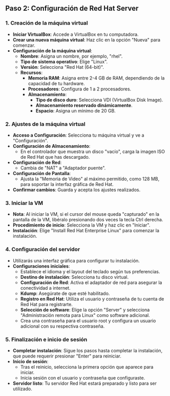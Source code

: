 ## Paso 2: Configuración de Red Hat Server

### 1. Creación de la máquina virtual

- **Iniciar VirtualBox**: Accede a VirtualBox en tu computadora.
- **Crear una nueva máquina virtual**: Haz clic en la opción "Nueva" para comenzar.
- **Configuración de la máquina virtual**:
  - **Nombre**: Asigna un nombre, por ejemplo, "rhel".
  - **Tipo de sistema operativo**: Elige "Linux".
  - **Versión**: Selecciona "Red Hat (64-bit)".
  - **Recursos**:
    - **Memoria RAM**: Asigna entre 2-4 GB de RAM, dependiendo de la capacidad de tu hardware.
    - **Procesadores**: Configura de 1 a 2 procesadores.
    - **Almacenamiento**:
      - **Tipo de disco duro**: Selecciona VDI (VirtualBox Disk Image).
      - **Almacenamiento reservado dinámicamente**.
      - **Espacio**: Asigna un mínimo de 20 GB.

### 2. Ajustes de la máquina virtual

- **Acceso a Configuración**: Selecciona tu máquina virtual y ve a "Configuración".
- **Configuración de Almacenamiento**:
  - En el controlador que muestra un disco "vacío", carga la imagen ISO de Red Hat que has descargado.
- **Configuración de Red**:
  - Cambia de "NAT" a "Adaptador puente".
- **Configuración de Pantalla**:
  - Ajusta la "Memoria de Video" al máximo permitido, como 128 MB, para soportar la interfaz gráfica de Red Hat.
- **Confirmar cambios**: Guarda y acepta los ajustes realizados.

### 3. Iniciar la VM

- **Nota**: Al iniciar la VM, si el cursor del mouse queda "capturado" en la pantalla de la VM, libéralo presionando dos veces la tecla Ctrl derecha.
- **Procedimiento de inicio**: Selecciona la VM y haz clic en "Iniciar".
- **Instalación**: Elige "Install Red Hat Enterprise Linux" para comenzar la instalación.

### 4. Configuración del servidor

- Utilizarás una interfaz gráfica para configurar tu instalación.
- **Configuraciones iniciales**:
  - Establece el idioma y el layout del teclado según tus preferencias.
  - **Destino de instalación**: Selecciona tu disco virtual.
  - **Configuración de Red**: Activa el adaptador de red para asegurar la conectividad a internet.
  - **Kdump**: Asegúrate de que esté habilitado.
  - **Registro en Red Hat**: Utiliza el usuario y contraseña de tu cuenta de Red Hat para registrarte.
  - **Selección de software**: Elige la opción "Server" y selecciona "Administración remota para Linux" como software adicional.
  - Crea una contraseña para el usuario root y configura un usuario adicional con su respectiva contraseña.

### 5. Finalización e inicio de sesión

- **Completar instalación**: Sigue los pasos hasta completar la instalación, que puede requerir presionar "Enter" para reiniciar.
- **Inicio de sesión**:
  - Tras el reinicio, selecciona la primera opción que aparece para iniciar.
  - Inicia sesión con el usuario y contraseña que configuraste.
- **Servidor listo**: Tu servidor Red Hat estará preparado y listo para ser utilizado.
